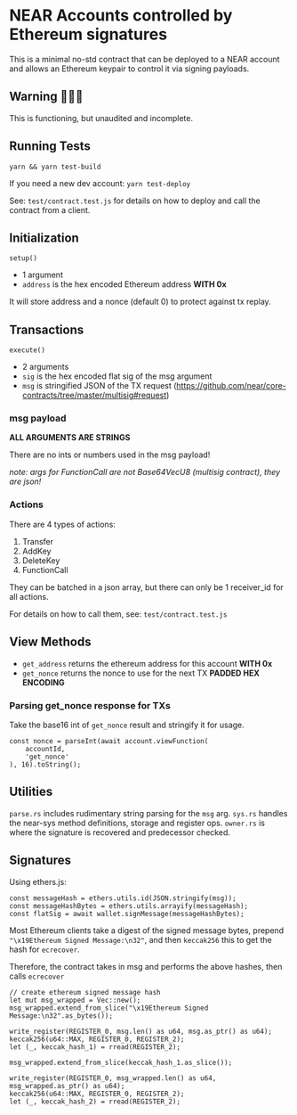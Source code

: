 # NEAR Accounts controlled by Ethereum signatures

This is a minimal no-std contract that can be deployed to a NEAR account and allows an Ethereum keypair to control it via signing payloads.

## Warning 🚨🚨🚨

This is functioning, but unaudited and incomplete.

## Running Tests

`yarn && yarn test-build`

If you need a new dev account: `yarn test-deploy`

See: `test/contract.test.js` for details on how to deploy and call the contract from a client.

## Initialization

`setup()`

- 1 argument
- `address` is the hex encoded Ethereum address **WITH 0x**

It will store address and a nonce (default 0) to protect against tx replay.

## Transactions

`execute()`

- 2 arguments
- `sig` is the hex encoded flat sig of the msg argument
- `msg` is stringified JSON of the TX request (https://github.com/near/core-contracts/tree/master/multisig#request)

### msg payload

**ALL ARGUMENTS ARE STRINGS**

There are no ints or numbers used in the msg payload!

*note: args for FunctionCall are not Base64VecU8 (multisig contract), they are json!*

### Actions

There are 4 types of actions:
1. Transfer
2. AddKey
3. DeleteKey
4. FunctionCall

They can be batched in a json array, but there can only be 1 receiver_id for all actions.

For details on how to call them, see: `test/contract.test.js`

## View Methods

- `get_address` returns the ethereum address for this account **WITH 0x**
- `get_nonce` returns the nonce to use for the next TX **PADDED HEX ENCODING**

### Parsing get_nonce response for TXs

Take the base16 int of `get_nonce` result and stringify it for usage.
```
const nonce = parseInt(await account.viewFunction(
	accountId,
	'get_nonce'
), 16).toString();
```

## Utilities

`parse.rs` includes rudimentary string parsing for the `msg` arg.
`sys.rs` handles the near-sys method definitions, storage and register ops.
`owner.rs` is where the signature is recovered and predecessor checked.

## Signatures

Using ethers.js:
```
const messageHash = ethers.utils.id(JSON.stringify(msg));
const messageHashBytes = ethers.utils.arrayify(messageHash);
const flatSig = await wallet.signMessage(messageHashBytes);
```

Most Ethereum clients take a digest of the signed message bytes, prepend `"\x19Ethereum Signed Message:\n32"`, and then `keccak256` this to get the hash for `ecrecover`.

Therefore, the contract takes in msg and performs the above hashes, then calls `ecrecover`

```
// create ethereum signed message hash
let mut msg_wrapped = Vec::new();
msg_wrapped.extend_from_slice("\x19Ethereum Signed Message:\n32".as_bytes());

write_register(REGISTER_0, msg.len() as u64, msg.as_ptr() as u64);
keccak256(u64::MAX, REGISTER_0, REGISTER_2);
let (_, keccak_hash_1) = rread(REGISTER_2);

msg_wrapped.extend_from_slice(keccak_hash_1.as_slice());

write_register(REGISTER_0, msg_wrapped.len() as u64, msg_wrapped.as_ptr() as u64);
keccak256(u64::MAX, REGISTER_0, REGISTER_2);
let (_, keccak_hash_2) = rread(REGISTER_2);
```
